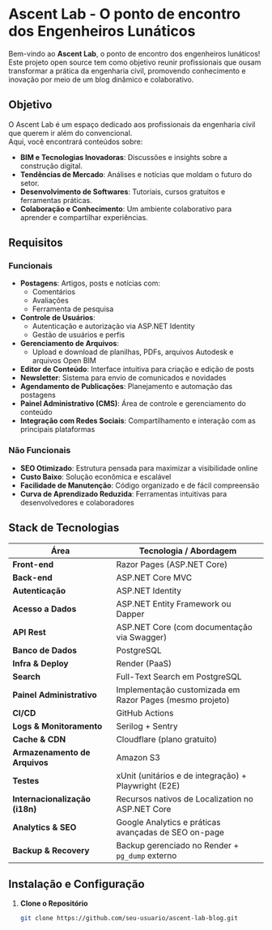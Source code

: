 # Ascent Lab - O ponto de encontro dos Engenheiros Lunáticos

Bem-vindo ao **Ascent Lab**, o ponto de encontro dos engenheiros lunáticos!  
Este projeto open source tem como objetivo reunir profissionais que ousam transformar a prática da engenharia civil, promovendo conhecimento e inovação por meio de um blog dinâmico e colaborativo.

## Objetivo

O Ascent Lab é um espaço dedicado aos profissionais da engenharia civil que querem ir além do convencional.  
Aqui, você encontrará conteúdos sobre:
- **BIM e Tecnologias Inovadoras**: Discussões e insights sobre a construção digital.
- **Tendências de Mercado**: Análises e notícias que moldam o futuro do setor.
- **Desenvolvimento de Softwares**: Tutoriais, cursos gratuitos e ferramentas práticas.
- **Colaboração e Conhecimento**: Um ambiente colaborativo para aprender e compartilhar experiências.

## Requisitos

### Funcionais
- **Postagens**: Artigos, posts e notícias com:
  - Comentários
  - Avaliações
  - Ferramenta de pesquisa
- **Controle de Usuários**:
  - Autenticação e autorização via ASP.NET Identity
  - Gestão de usuários e perfis
- **Gerenciamento de Arquivos**:
  - Upload e download de planilhas, PDFs, arquivos Autodesk e arquivos Open BIM
- **Editor de Conteúdo**: Interface intuitiva para criação e edição de posts
- **Newsletter**: Sistema para envio de comunicados e novidades
- **Agendamento de Publicações**: Planejamento e automação das postagens
- **Painel Administrativo (CMS)**: Área de controle e gerenciamento do conteúdo
- **Integração com Redes Sociais**: Compartilhamento e interação com as principais plataformas

### Não Funcionais
- **SEO Otimizado**: Estrutura pensada para maximizar a visibilidade online
- **Custo Baixo**: Solução econômica e escalável
- **Facilidade de Manutenção**: Código organizado e de fácil compreensão
- **Curva de Aprendizado Reduzida**: Ferramentas intuitivas para desenvolvedores e colaboradores

## Stack de Tecnologias

| **Área**                   | **Tecnologia / Abordagem**                                           |
| -------------------------- | ---------------------------------------------------------------------|
| **Front-end**              | Razor Pages (ASP.NET Core)                                             |
| **Back-end**               | ASP.NET Core MVC                                                     |
| **Autenticação**           | ASP.NET Identity                                                     |
| **Acesso a Dados**         | ASP.NET Entity Framework ou Dapper                                   |
| **API Rest**               | ASP.NET Core (com documentação via Swagger)                          |
| **Banco de Dados**         | PostgreSQL                                                           |
| **Infra & Deploy**         | Render (PaaS)                                                        |
| **Search**                 | Full-Text Search em PostgreSQL                                       |
| **Painel Administrativo**  | Implementação customizada em Razor Pages (mesmo projeto)               |
| **CI/CD**                  | GitHub Actions                                                       |
| **Logs & Monitoramento**   | Serilog + Sentry                                                     |
| **Cache & CDN**            | Cloudflare (plano gratuito)                                            |
| **Armazenamento de Arquivos** | Amazon S3                                                      |
| **Testes**                 | xUnit (unitários e de integração) + Playwright (E2E)                   |
| **Internacionalização (i18n)** | Recursos nativos de Localization no ASP.NET Core                |
| **Analytics & SEO**        | Google Analytics e práticas avançadas de SEO on-page                   |
| **Backup & Recovery**      | Backup gerenciado no Render + `pg_dump` externo                        |

## Instalação e Configuração

1. **Clone o Repositório**
   ```bash
   git clone https://github.com/seu-usuario/ascent-lab-blog.git
